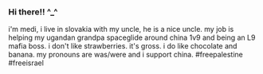 ### Hi there!! ^_^
i'm medi, i live in slovakia with my uncle, he is a nice uncle.
my job is helping my ugandan grandpa spaceglide around china 1v9 and being an L9 mafia boss.
i don't like strawberries. it's gross.
i do like chocolate and banana.
my pronouns are was/were and i support china.
#freepalestine #freeisrael

<!--
**mediphobic/mediphobic** is a ✨ _special_ ✨ repository because its `README.md` (this file) appears on your GitHub profile.

Here are some ideas to get you started:

- 🔭 I’m currently working on ...
- 🌱 I’m currently learning ...
- 👯 I’m looking to collaborate on ...
- 🤔 I’m looking for help with ...
- 💬 Ask me about ...
- 📫 How to reach me: ...
- 😄 Pronouns: ...
- ⚡ Fun fact: ...
-->
